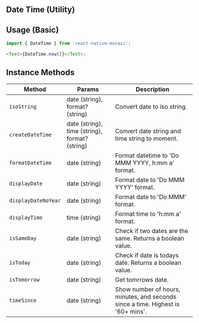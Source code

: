 ## Date Time (Utility)

## Usage (Basic)

```js
import { DateTime } from 'react-native-mosaic';

<Text>{DateTime.now()}</Text>;
```

## Instance Methods

| Method              | Params                                         | Description                                                                     |
| ------------------- | ---------------------------------------------- | ------------------------------------------------------------------------------- |
| `isoString`         | date (string), format? (string)                | Convert date to iso string.                                                     |
| `createDateTime`    | date (string), time (string), format? (string) | Convert date string and time string to moment.                                  |
| `formatDateTime`    | date (string)                                  | Format datetime to 'Do MMM YYYY, h:mm a' format.                                |
| `displayDate`       | date (string)                                  | Format date to 'Do MMM YYYY' format.                                            |
| `displayDateNoYear` | date (string)                                  | Format date to 'Do MMM' format.                                                 |
| `displayTime`       | time (string)                                  | Format time to 'h:mm a' format.                                                 |
| `isSameDay`         | date (string)                                  | Check if two dates are the same. Returns a boolean value.                       |
| `isToday`           | date (string)                                  | Check if date is todays date. Returns a boolean value.                          |
| `isTomorrow`        | date (string)                                  | Get tomrrows date.                                                              |
| `timeSince`         | date (string)                                  | Show number of hours, minutes, and seconds since a time. Highest is '60+ mins'. |
